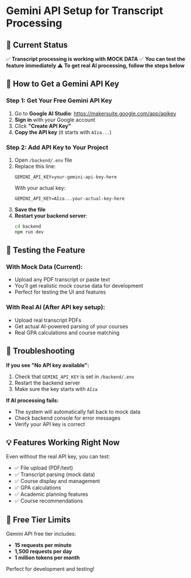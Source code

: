 # Gemini API Setup for Transcript Processing

## 🚀 Current Status
✅ **Transcript processing is working with MOCK DATA**
✅ **You can test the feature immediately** 
⚠️ **To get real AI processing, follow the steps below**

## 📝 How to Get a Gemini API Key

### Step 1: Get Your Free Gemini API Key
1. Go to **Google AI Studio**: https://makersuite.google.com/app/apikey
2. **Sign in** with your Google account
3. Click **"Create API Key"**
4. **Copy the API key** (it starts with `AIza...`)

### Step 2: Add API Key to Your Project
1. Open `/backend/.env` file
2. Replace this line:
   ```
   GEMINI_API_KEY=your-gemini-api-key-here
   ```
   With your actual key:
   ```
   GEMINI_API_KEY=AIza...your-actual-key-here
   ```
3. **Save the file**
4. **Restart your backend server**:
   ```bash
   cd backend
   npm run dev
   ```

## 🧪 Testing the Feature

### With Mock Data (Current):
- Upload any PDF transcript or paste text
- You'll get realistic mock course data for development
- Perfect for testing the UI and features

### With Real AI (After API key setup):
- Upload real transcript PDFs 
- Get actual AI-powered parsing of your courses
- Real GPA calculations and course matching

## 🔧 Troubleshooting

**If you see "No API key available":**
1. Check that `GEMINI_API_KEY` is set in `/backend/.env`
2. Restart the backend server
3. Make sure the key starts with `AIza`

**If AI processing fails:**
- The system will automatically fall back to mock data
- Check backend console for error messages
- Verify your API key is correct

## 💡 Features Working Right Now

Even without the real API key, you can test:
- ✅ File upload (PDF/text)
- ✅ Transcript parsing (mock data)
- ✅ Course display and management
- ✅ GPA calculations
- ✅ Academic planning features
- ✅ Course recommendations

## 🎯 Free Tier Limits

Gemini API free tier includes:
- **15 requests per minute**
- **1,500 requests per day** 
- **1 million tokens per month**

Perfect for development and testing!